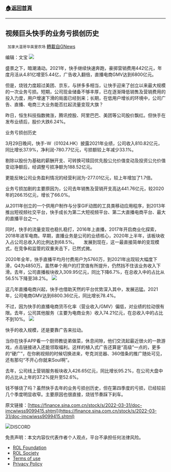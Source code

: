 ###  [:house:返回首頁](https://github.com/ourhimalayas/txt)
---


## 视频巨头快手的业务亏损创历史
` 加拿大温哥华英里农场` [轉載自GNews](https://gnews.org/zh-hans/2262570/)

编辑：文宝
![](https://n.sinaimg.cn/sinakd20220331s/206/w1080h726/20220331/93e9-c7fcb135409c5844e0ab6db992c9393b.jpg)


盛景之下，暗潮涌动。2021年，快手继续快速奔跑，豪掷营销费用442亿元，年度月活从4.81亿增至5.44亿，广告收入翻倍，直播电商GMV达到6800亿元。

但是，烧钱力度超过美团、京东，与拼多多相当，让快手迎来了创立以来最大规模的一次业务亏损。短期，公司现金储备不够丰厚，已在逐渐降低销售及营销费用的投入力度，用户增速下滑的局面已经到来；长期，在低用户增长的环境中，公司广告、直播、电商三大业务能否扛起流量变现大旗？

昨日，恒生科技指数微涨，腾讯控股、阿里巴巴、美团等公司股价飘红。但快手在发布业绩后，股价大跌6.24%。

业务亏损创历史

3月29日晚间，快手-W（01024.HK）披露2021年业绩，公司收入810.82亿元，同比增长37.9%，净利润-780.77亿元，亏损额较上年减少33.1%。

剔除以股份为基础的薪酬开支、可转换可赎回优先股公允价值变动及投资公允价值变动净额后，经调整亏损净额为188.52亿元。

更能反映公司业务盈利情况的经营利润为-277.01亿元，较上年增加了1.7倍。

业务亏损加剧的主要原因为，公司去年销售及营销开支高达441.76亿元，较2020年的266.15亿元，增长了66.0%。

从2011年创立的一个供用户制作与分享GIF动图的工具类移动应用程序，到2013年推出短视频社交平台，快手成长为第二大短视频平台、第二大直播电商平台、最大的直播平台之一。

同时，快手的流量变现也稳扎稳打，2016年上直播，2017年开启商业化探索，2018年进军电商。早期，直播业务是公司的业绩核心，2020年上半年，该板块收入占公司总收入的比例达到68.5%。　　发展到现在，这一最直接简单的变现模式，在竞争和监管的双重夹击下，已然式微。

2020年全年，快手直播平均月付费用户为5760万，到2021年出现较大幅度下滑，Q4为4850万。虽然单个用户的打赏值有所提升，仍然挡不住该业务收入下滑。去年，公司直播板块收入309.95亿元，同比下降6.7%，在总收入中的占比从56.5%下降至38.2%。
![](https://n.sinaimg.cn/sinakd20220331s/252/w1080h772/20220331/ee6d-7d7ebf530b63d4faabd998a0ac629e28.jpg)


这几年直播电商兴起，快手也借助天然的平台优势深入其中，发展迅猛。2021年，公司电商GMV达到6800.36亿元，同比增长78.4%。

不过，因为快手的直播电商货币化率（营业收入/GMV）偏低，对业绩的拉动很有限。去年，公司其他服务（主要为电商业务）收入74.21亿元，在总收入中的占比不到10%。
![](https://n.sinaimg.cn/sinakd20220331s/541/w766h575/20220331/2121-357a7d2ed2a72ec729d0ec1712922c26.jpg)


快手的收入规模，还是要靠广告来拉动。

当你在快手APP看一个厨师教徒弟做菜，休息间隙，他们交流起最近很火的一款游戏，点击链接进入还能领取福利。这样的植入式广告还算是“高级”一点的，更多的“硬广”，在你刷视频的时候切换进来，夸克浏览器、360借条的推广随处可见，还有那句“不开心你就来Soul啊”。

去年，公司线上营销服务板块收入426.65亿元，同比增长95.2%，在公司大盘中的占比从上年的37.2%提升至52.6%。

钱不够烧了吗？虽然快手去年的业务亏损创历史，但在第四季度的亏损，已经较前几个季度明显收窄。主要原因也很直接，烧钱节奏踩下刹车。

原文链接：[https://finance.sina.com.cn/stock/s/2022-03-31/doc-imcwiwss9099415.shtml](https://finance.sina.com.cn/stock/s/2022-03-31/doc-imcwiwss9099415.shtml)

![](https://assets.gnews.org/wp-content/uploads/2022/03/Discord-QR-85.png)DISCORD



 

免责声明：本文内容仅代表作者个人观点，平台不承担任何法律风险。

- [ROL Foundation](https://rolfoundation.org/)
- [ROL Society](https://rolsociety.org/)
- [Terms of use](https://gnews.org/terms-of-use-3/)
- [Privacy Policy](https://gnews.org/privacy-policy/)
